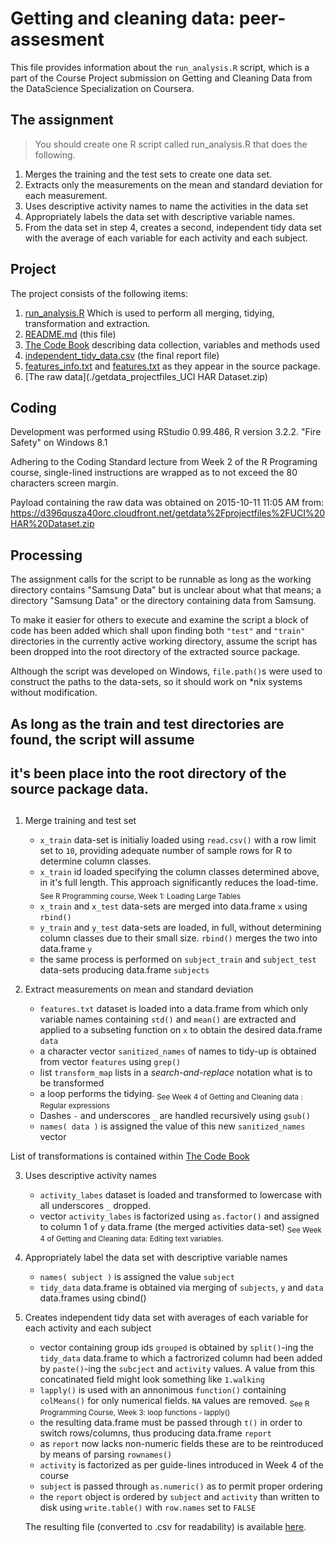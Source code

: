 # Getting and cleaning data: peer-assesment

This file provides information about the `run_analysis.R` script, which is a part of the Course Project submission on Getting and Cleaning Data from the DataScience Specialization on Coursera.


## The assignment

>You should create one R script called run_analysis.R that does the following. 
  1.  Merges the training and the test sets to create one data set.
  2. Extracts only the measurements on the mean and standard deviation for each measurement. 
  3. Uses descriptive activity names to name the activities in the data set
  4. Appropriately labels the data set with descriptive variable names. 
  5. From the data set in step 4, creates a second, independent tidy data set with the average of each variable for each activity and each subject.


## Project

The project consists of the following items:

1. [run_analysis.R](./run_analysis.R) Which is used to perform all merging, tidying, transformation and extraction.
2. [README.md](./README.md) (this file)
3. [The Code Book](./CodeBook.md) describing data collection, variables and methods used
4. [independent_tidy_data.csv]( ./independent_tidy_data.csv ) (the final report file)
5. [features_info.txt](./features_info.txt) and [features.txt](./features_info.txt) as they appear in the source package.
6. [The raw data](./getdata_projectfiles_UCI HAR Dataset.zip)


## Coding

Development was performed using RStudio 0.99.486, R version 3.2.2. "Fire Safety" on Windows 8.1

Adhering to the Coding Standard lecture from Week 2 of the R Programing course, single-lined instructions are wrapped as to not exceed the 80 characters screen margin.

Payload containing the raw data was obtained on 2015-10-11 11:05 AM from:   
https://d396qusza40orc.cloudfront.net/getdata%2Fprojectfiles%2FUCI%20HAR%20Dataset.zip 


## Processing

The assignment calls for the script to be runnable as long as the working directory contains "Samsung Data" but is unclear about what that means; a directory "Samsung Data" or the directory containing data from Samsung.

To make it easier for others to execute and examine the script a block of code has been added which shall upon finding both `"test"` and `"train"` directories in the currently active working directory, assume the script has been dropped into the root directory of the extracted source package. 

Although the script was developed on Windows, `file.path()`s were used to construct the paths to the data-sets, so it should work on *nix systems without modification.

##
## As long as the train and test directories are found, the script will assume
## it's been place into the root directory of the source package data.
##

1. Merge training and test set
   * `x_train` data-set is initialiy loaded using `read.csv()` with a row limit set to `10`, providing adequate number of sample rows for R to determine column classes.
   * `x_train` id loaded specifying the column classes determined above, in it's full length. This approach significantly reduces the load-time. <sub>See R Programming course, Week 1: Loading Large Tables</sub>
   * `x_train` and `x_test` data-sets are merged into data.frame `x` using `rbind()`
   * `y_train` and `y_test` data-sets are loaded, in full, without determining column classes due to their small size. `rbind()` merges the two into data.frame `y`
   * the same process is performed on `subject_train` and `subject_test` data-sets producing data.frame `subjects`

2. Extract measurements on mean and standard deviation
   * `features.txt` dataset is loaded into a data.frame from which only variable names containing `std()` and `mean()` are extracted 
   and applied to a subseting function on `x` to obtain the desired data.frame `data`
   * a character vector `sanitized_names` of names to tidy-up is obtained from vector `features` using `grep()`
   * list `transform_map` lists in a *search-and-replace* notation what is to be transformed
   * a loop performs the tidying. <sub>See Week 4 of Getting and Cleaning data : Regular expressions</sub>
   * Dashes `-` and underscores `_` are handled recursively using `gsub()`
   * `names( data )` is assigned the value of this new `sanitized_names` vector
   
  List of transformations is contained within [The Code Book](./CodeBook.md)

3. Uses descriptive activity names   
   * `activity_labes` dataset is loaded and transformed to lowercase with all underscores `_` dropped.
   * vector `activity_labes` is factorized using `as.factor()` and assigned to column 1 of `y` data.frame (the merged activities data-set) <sub>See Week 4 of Getting and Cleaning data: Editing text variables.</sub>

4. Appropriately label the data set with descriptive variable names
   * `names( subject )` is assigned the value `subject`
   * `tidy_data` data.frame is obtained via merging of `subjects`, `y` and `data` data.frames using cbind()

5. Creates independent tidy data set with averages of each variable for each activity and each subject
   * vector containing group ids `grouped` is obtained by `split()`-ing the `tidy_data` data.frame to which a factrorized column had been added by `paste()`-ing the `subcject` and `activity` values.
   A value from this concatinated field might look something like `1.walking`
   * `lapply()` is used with an annonimous `function()` containing `colMeans()` for only numerical fields. `NA` values are removed. <sub>See R Programming Course, Week 3: loop functions - lapply()</sub>
   * the resulting data.frame must be passed through `t()` in order to switch rows/columns, thus producing data.frame `report`
   * as `report` now lacks non-numeric fields these are to be reintroduced by means of parsing `rownames()`
   * `activity` is factorized as per guide-lines introduced in Week 4 of the course
   * `subject` is passed through `as.numeric()` as to permit proper ordering
   * the `report` object is ordered by `subject` and `activity` than written to disk using `write.table()` with `row.names` set to `FALSE`
    
   The resulting file (converted to .csv for readability) is available [here](./independent_tidy_data.csv).


